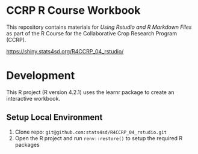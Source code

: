 # CCRP R Course Workbook

This repository contains materials for _Using Rstudio and R Markdown Files_  as part of the R Course for the Collaborative Crop Research Program (CCRP).

https://shiny.stats4sd.org/R4CCRP_04_rstudio/

# Development
This R project (R version 4.2.1) uses the learnr package to create an interactive workbook.

## Setup Local Environment
1.	Clone repo: `git@github.com:stats4sd/R4CCRP_04_rstudio.git`
2.	Open the R project and run `renv::restore()` to setup the required R packages

